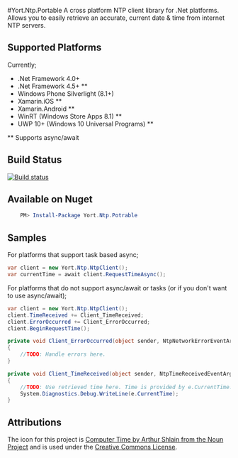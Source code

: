 #Yort.Ntp.Portable
A cross platform NTP client library for .Net platforms. Allows you to easily retrieve an accurate, current date & time from internet NTP servers.

## Supported Platforms
Currently;

* .Net Framework 4.0+
* .Net Framework 4.5+ **
* Windows Phone Silverlight (8.1+) 
* Xamarin.iOS **
* Xamarin.Android **
* WinRT (Windows Store Apps 8.1) **
* UWP 10+ (Windows 10 Universal Programs) **

** Supports async/await

## Build Status
[![Build status](https://ci.appveyor.com/api/projects/status/ko6t4635hx6rllch?svg=true)](https://ci.appveyor.com/project/Yortw/yort-ntp)

## Available on Nuget

```powershell
    PM> Install-Package Yort.Ntp.Potrable
```

## Samples
For platforms that support task based async;
```C#
var client = new Yort.Ntp.NtpClient();
var currentTime = await client.RequestTimeAsync();
```

For platforms that do not support async/await or tasks (or if you don't want to use async/await);

```C#
var client = new Yort.Ntp.NtpClient();
client.TimeReceived += Client_TimeReceived;
client.ErrorOccurred += Client_ErrorOccurred;
client.BeginRequestTime();

private void Client_ErrorOccurred(object sender, NtpNetworkErrorEventArgs e)
{
	//TODO: Handle errors here.
}

private void Client_TimeReceived(object sender, NtpTimeReceivedEventArgs e)
{
    //TODO: Use retrieved time here. Time is provided by e.CurrentTime.
	System.Diagnostics.Debug.WriteLine(e.CurrentTime);
}

```



## Attributions
The icon for this project is [Computer Time by Arthur Shlain from the Noun Project](https://thenounproject.com/search/?q=computer+time&i=87580) and is used under the [Creative Commons License](http://creativecommons.org/licenses/by/3.0/us/).
